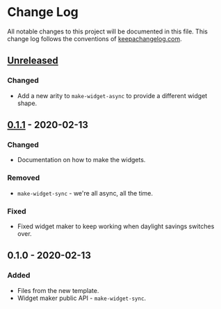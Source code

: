 # Change Log
All notable changes to this project will be documented in this file. This change log follows the conventions of [keepachangelog.com](http://keepachangelog.com/).

## [Unreleased]
### Changed
- Add a new arity to `make-widget-async` to provide a different widget shape.

## [0.1.1] - 2020-02-13
### Changed
- Documentation on how to make the widgets.

### Removed
- `make-widget-sync` - we're all async, all the time.

### Fixed
- Fixed widget maker to keep working when daylight savings switches over.

## 0.1.0 - 2020-02-13
### Added
- Files from the new template.
- Widget maker public API - `make-widget-sync`.

[Unreleased]: https://github.com/your-name/lab1/compare/0.1.1...HEAD
[0.1.1]: https://github.com/your-name/lab1/compare/0.1.0...0.1.1
